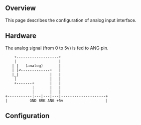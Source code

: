 ## Overview

This page describes the configuration of analog input interface.

## Hardware

The analog signal (from 0 to 5v) is fed to ANG pin.

	    +-------------------+
	    |                   |
	   | |   (analog)       |
	   | |<-------------+   |
	   |_|              |   |
	    |               |   |
	    +-------+       |   |
	            |       |   |
	            |       |   |
	+-----------|---|---|---|--------------------+
	|          GND BRK ANG +5v                   |


## Configuration


